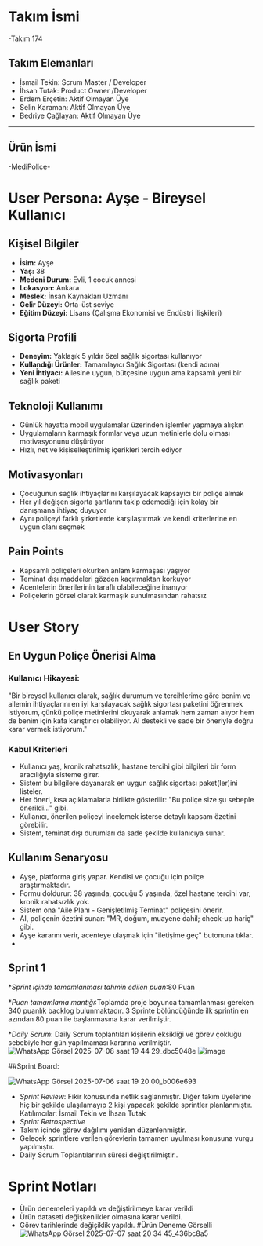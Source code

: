 # **Takım İsmi**
-Takım 174
## Takım Elemanları

* İsmail Tekin: Scrum Master / Developer
* İhsan Tutak: Product Owner /Developer
* Erdem Erçetin: Aktif Olmayan Üye 
* Selin Karaman: Aktif Olmayan Üye
* Bedriye Çağlayan: Aktif Olmayan Üye
---
 ## **Ürün İsmi**
-MediPolice-


# User Persona: Ayşe - Bireysel Kullanıcı

## Kişisel Bilgiler

* **İsim:** Ayşe
* **Yaş:** 38
* **Medeni Durum:** Evli, 1 çocuk annesi
* **Lokasyon:** Ankara
* **Meslek:** İnsan Kaynakları Uzmanı
* **Gelir Düzeyi:** Orta-üst seviye
* **Eğitim Düzeyi:** Lisans (Çalışma Ekonomisi ve Endüstri İlişkileri)

## Sigorta Profili

* **Deneyim:** Yaklaşık 5 yıldır özel sağlık sigortası kullanıyor
* **Kullandığı Ürünler:** Tamamlayıcı Sağlık Sigortası (kendi adına)
* **Yeni İhtiyacı:** Ailesine uygun, bütçesine uygun ama kapsamlı yeni bir sağlık paketi

## Teknoloji Kullanımı

* Günlük hayatta mobil uygulamalar üzerinden işlemler yapmaya alışkın
* Uygulamaların karmaşık formlar veya uzun metinlerle dolu olması motivasyonunu düşürüyor
* Hızlı, net ve kişiselleştirilmiş içerikleri tercih ediyor

## Motivasyonları

* Çocuğunun sağlık ihtiyaçlarını karşılayacak kapsayıcı bir poliçe almak
* Her yıl değişen sigorta şartlarını takip edemediği için kolay bir danışmana ihtiyaç duyuyor
* Aynı poliçeyi farklı şirketlerde karşılaştırmak ve kendi kriterlerine en uygun olanı seçmek

## Pain Points

* Kapsamlı poliçeleri okurken anlam karmaşası yaşıyor
* Teminat dışı maddeleri gözden kaçırmaktan korkuyor
* Acentelerin önerilerinin taraflı olabileceğine inanıyor
* Poliçelerin görsel olarak karmaşık sunulmasından rahatsız

# User Story

## En Uygun Poliçe Önerisi Alma

### Kullanıcı Hikayesi:

"Bir bireysel kullanıcı olarak, sağlık durumum ve tercihlerime göre benim ve ailemin ihtiyaçlarını en iyi karşılayacak sağlık sigortası paketini öğrenmek istiyorum, çünkü poliçe metinlerini okuyarak anlamak hem zaman alıyor hem de benim için kafa karıştırıcı olabiliyor. AI destekli ve sade bir öneriyle doğru karar vermek istiyorum."

### Kabul Kriterleri

* Kullanıcı yaş, kronik rahatsızlık, hastane tercihi gibi bilgileri bir form aracılığıyla sisteme girer.
* Sistem bu bilgilere dayanarak en uygun sağlık sigortası paket(ler)ini listeler.
* Her öneri, kısa açıklamalarla birlikte gösterilir: "Bu poliçe size şu sebeple önerildi..." gibi.
* Kullanıcı, önerilen poliçeyi incelemek isterse detaylı kapsam özetini görebilir.
* Sistem, teminat dışı durumları da sade şekilde kullanıcıya sunar.

## Kullanım Senaryosu

* Ayşe, platforma giriş yapar. Kendisi ve çocuğu için poliçe araştırmaktadır.
* Formu doldurur: 38 yaşında, çocuğu 5 yaşında, özel hastane tercihi var, kronik rahatsızlık yok.
* Sistem ona "Aile Planı - Genişletilmiş Teminat" poliçesini önerir.
* AI, poliçenin özetini sunar: "MR, doğum, muayene dahil; check-up hariç" gibi.
* Ayşe kararını verir, acenteye ulaşmak için "iletişime geç" butonuna tıklar.
* 
## **Sprint 1**

 **Sprint içinde tamamlanması tahmin edilen puan*:80 Puan
 
 **Puan tamamlama mantığı*:Toplamda proje boyunca tamamlanması gereken 340 puanlık backlog bulunmaktadır. 3 Sprinte bölündüğünde ilk sprintin en azından 80 puan ile başlanmasına karar verilmiştir.
 
 **Daily Scrum*: Daily Scrum toplantıları kişilerin eksikliği ve görev çokluğu sebebiyle her gün yapılmaması kararına verilmiştir.
 ![WhatsApp Görsel 2025-07-08 saat 19 44 29_dbc5048e](https://github.com/user-attachments/assets/8048b33e-87f0-4511-b52b-543a49c01513)
 ![image](https://github.com/user-attachments/assets/bd80eefd-e9e7-476a-9c45-a0a6a7b0f2be)



##Sprint Board:

![WhatsApp Görsel 2025-07-06 saat 19 20 00_b006e693](https://github.com/user-attachments/assets/f8790e58-d8df-4b1a-87a2-18cef5da4ad3)

 * *Sprint Review*: Fikir konusunda netlik sağlanmıştır. Diğer takım üyelerine hiç bir şekilde ulaşılamayıp 2 kişi yapacak şekilde sprintler planlanmıştır. Katılımcılar: İsmail Tekin ve İhsan Tutak
 * *Sprint Retrospective*
 * Takım içinde görev dağılımı yeniden düzenlenmiştir.
 * Gelecek sprintlere verilen görevlerin tamamen uyulması konusuna vurgu yapılmıştır.
 * Daily Scrum Toplantılarının süresi değiştirilmiştir..
# Sprint Notları
* Ürün denemeleri yapıldı ve değiştirilmeye karar verildi
* Ürün dataseti değişkenlikler olmasına karar verildi.
* Görev tarihlerinde değişiklik yapıldı.
  #Ürün Deneme Görselli
  ![WhatsApp Görsel 2025-07-07 saat 20 34 45_436bc8a5](https://github.com/user-attachments/assets/5410244f-849b-4b70-ab91-468d2cbc1ad0)

